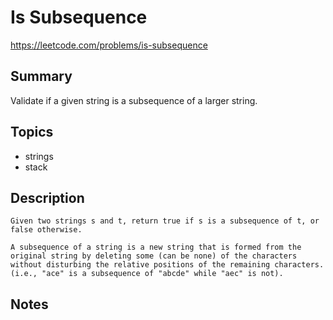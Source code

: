 # Is Subsequence

https://leetcode.com/problems/is-subsequence

## Summary

Validate if a given string is a subsequence of a larger string.

## Topics

- strings
- stack

## Description

```
Given two strings s and t, return true if s is a subsequence of t, or false otherwise.

A subsequence of a string is a new string that is formed from the original string by deleting some (can be none) of the characters without disturbing the relative positions of the remaining characters. (i.e., "ace" is a subsequence of "abcde" while "aec" is not).

```

## Notes
